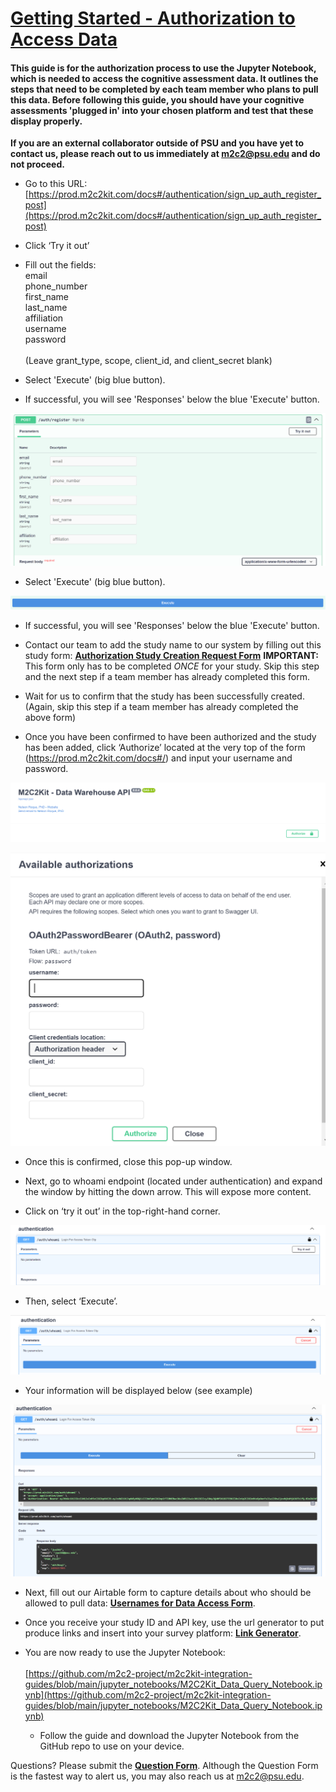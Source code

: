 # <span style="text-decoration:underline;">Getting Started - Authorization to Access Data</span>

#### This guide is for the authorization process to use the Jupyter Notebook, which is needed to access the cognitive assessment data. It outlines the steps that need to be completed by each team member who plans to pull this data. Before following this guide, you should have your cognitive assessments 'plugged in' into your chosen platform and test that these display properly. 

**If you are an external collaborator outside of PSU and you have yet to contact us, please reach out to us immediately at m2c2@psu.edu and do not proceed.**  

* Go to this URL: [https://prod.m2c2kit.com/docs#/authentication/sign_up_auth_register_post](https://prod.m2c2kit.com/docs#/authentication/sign_up_auth_register_post)  

* Click ‘Try it out’  

* Fill out the fields: <br>
   email <br>
   phone_number <br>
   first_name <br>
   last_name <br>
   affiliation <br>
   username <br>
   password <br> <br>
   (Leave grant_type, scope, client_id, and client_secret blank)

* Select 'Execute' (big blue button). 

* If successful, you will see 'Responses' below the blue 'Execute' button. 

![Click ‘Try it out’](authorize_register1.png "Click ‘Try it out’")

* Select 'Execute' (big blue button). 

![Select 'Execute' (big blue button).](authorize_register_button.png "Select 'Execute' (big blue button).")

* If successful, you will see 'Responses' below the blue 'Execute' button. 

* Contact our team to add the study name to our system by filling out this study form: **[Authorization Study Creation Request Form](https://airtable.com/app0JQhjqc5VNZMpZ/shrAqgkD5GD3hHOKI)**  **IMPORTANT:** This form only has to be completed *ONCE* for your study. Skip this step and the next step if a team member has already completed this form.

* Wait for us to confirm that the study has been successfully created. (Again, skip this step if a team member has already completed the above form)
* Once you have been confirmed to have been authorized and the study has been added, click ‘Authorize’ located at the very top of the form (https://prod.m2c2kit.com/docs#/) and input your username and password.  

![Once you have been confirmed to have been authorized and the study has been added, click ‘Authorize’ located at the very top of the form and input your username and password.](authorize_register2.png "Once you have been confirmed to have been authorized and the study has been added, click ‘Authorize’ located at the very top of the form and input your username and password.")

![Once you have been confirmed to have been authorized and the study has been added, click ‘Authorize’ located at the very top of the form and input your username and password.](authorize_register3.png "Once you have been confirmed to have been authorized and the study has been added, click ‘Authorize’ located at the very top of the form and input your username and password.")

* Once this is confirmed, close this pop-up window.  

* Next, go to whoami endpoint (located under authentication) and expand the window by hitting the down arrow. This will expose more content.
   
* Click on ‘try it out’ in the top-right-hand corner.



![Click on ‘try it out’ in the top-right-hand corner.](authorize_register4.png "Click on ‘try it out’ in the top-right-hand corner.")



* Then, select ‘Execute’. 




![Then, select ‘Execute’.](authorize_register5.png "Then, select ‘Execute’.")




* Your information will be displayed below (see example)


![Your information will be displayed below (see example)](authorize_register6.png "Your information will be displayed below (see example)")

* Next, fill out our Airtable form to capture details about who should be allowed to pull data: **[Usernames for Data Access Form](https://airtable.com/app0JQhjqc5VNZMpZ/shr2FrUEAeaZV7RzF)**.
* Once you receive your study ID and API key, use the url generator to put produce links and insert into your survey platform: [**Link Generator**](https://prod.m2c2kit.com/link-generator). 
* You are now ready to use the Jupyter Notebook:  \
 \
[https://github.com/m2c2-project/m2c2kit-integration-guides/blob/main/jupyter_notebooks/M2C2Kit_Data_Query_Notebook.ipynb](https://github.com/m2c2-project/m2c2kit-integration-guides/blob/main/jupyter_notebooks/M2C2Kit_Data_Query_Notebook.ipynb)  

    * Follow the guide and download the Jupyter Notebook from the GitHub repo to use on your device.  

Questions? Please submit the **[Question Form](https://airtable.com/app0JQhjqc5VNZMpZ/shrFeHYs7coh4FEni)**. Although the Question Form is the fastest way to alert us, you may also reach us at m2c2@psu.edu. 

